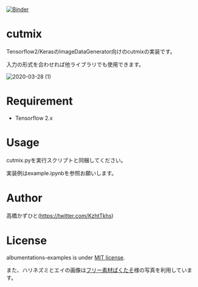 [![Binder](https://mybinder.org/badge_logo.svg)](https://mybinder.org/v2/gh/Kazuhito00/cutmix/master?filepath=example.ipynb)

# cutmix
Tensorflow2/KerasのImageDataGenerator向けのcutmixの実装です。

入力の形式を合わせれば他ライブラリでも使用できます。

![2020-03-28 (1)](https://user-images.githubusercontent.com/37477845/77816365-93670980-7105-11ea-9f0b-1cfc5c1c1d3c.png)

# Requirement
 
* Tensorflow 2.x

# Usage
cutmix.pyを実行スクリプトと同梱してください。

実装例はexample.ipynbを参照お願いします。

# Author
高橋かずひと(https://twitter.com/KzhtTkhs)

# License

albumentations-examples is under [MIT license](LICENSE.md).

また、ハリネズミとエイの画像は[フリー素材ぱくたそ](https://www.pakutaso.com)様の写真を利用しています。

